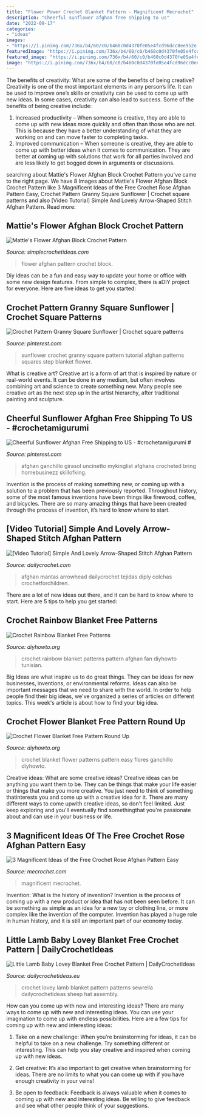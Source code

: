 ```yaml
---
title: "Flower Power Crochet Blanket Pattern - Magnificent Mecrochet"
description: "Cheerful sunflower afghan free shipping to us"
date: "2022-09-17"
categories:
- "ideas"
images:
- "https://i.pinimg.com/736x/b4/60/c0/b460c0d4370fe05e4fcd96dcc0ee952e.jpg"
featuredImage: "https://i.pinimg.com/736x/b4/60/c0/b460c0d4370fe05e4fcd96dcc0ee952e.jpg"
featured_image: "https://i.pinimg.com/736x/b4/60/c0/b460c0d4370fe05e4fcd96dcc0ee952e.jpg"
image: "https://i.pinimg.com/736x/b4/60/c0/b460c0d4370fe05e4fcd96dcc0ee952e.jpg"
---
```



The benefits of creativity: What are some of the benefits of being creative?
Creativity is one of the most important elements in any person’s life. It can be used to improve one’s skills or creativity can be used to come up with new ideas. In some cases, creativity can also lead to success. Some of the benefits of being creative include: 
1. Increased productivity – When someone is creative, they are able to come up with new ideas more quickly and often than those who are not. This is because they have a better understanding of what they are working on and can move faster to completing tasks. 
2. Improved communication – When someone is creative, they are able to come up with better ideas when it comes to communication. They are better at coming up with solutions that work for all parties involved and are less likely to get bogged down in arguments or discussions. 

	

		
searching about Mattie&#039;s Flower Afghan Block Crochet Pattern you've came to the right page. We have 8 Images about Mattie&#039;s Flower Afghan Block Crochet Pattern like 3 Magnificent Ideas of the Free Crochet Rose Afghan Pattern Easy, Crochet Pattern Granny Square Sunflower | Crochet square patterns and also [Video Tutorial] Simple And Lovely Arrow-Shaped Stitch Afghan Pattern. Read more:
		
    
## Mattie&#039;s Flower Afghan Block Crochet Pattern

<img loading=lazy src="https://www.simplecrochetideas.com/wp-content/uploads/2018/12/Flower-Afghan-Block-Crochet-Pattern.jpg" onerror="this.onerror=null;this.src='https://tse3.mm.bing.net/th?id=OIP.LaZooOJBdl7Ovw0mLA-FbwHaEQ&amp;pid=15.1';" alt="Mattie&#039;s Flower Afghan Block Crochet Pattern">

_Source: simplecrochetideas.com_

>flower afghan pattern crochet block. 

	

Diy ideas can be a fun and easy way to update your home or office with some new design features. From simple to complex, there is aDIY project for everyone. Here are five ideas to get you started: 

    
## Crochet Pattern Granny Square Sunflower | Crochet Square Patterns

<img loading=lazy src="https://i.pinimg.com/736x/b4/60/c0/b460c0d4370fe05e4fcd96dcc0ee952e.jpg" onerror="this.onerror=null;this.src='https://tse1.mm.bing.net/th?id=OIP.x1iON1eQVSgRIWEDojOOfwHaFj&amp;pid=15.1';" alt="Crochet Pattern Granny Square Sunflower | Crochet square patterns">

_Source: pinterest.com_

>sunflower crochet granny square pattern tutorial afghan patterns squares step blanket flower. 

	

What is creative art?
Creative art is a form of art that is inspired by nature or real-world events. It can be done in any medium, but often involves combining art and science to create something new. Many people see creative art as the next step up in the artist hierarchy, after traditional painting and sculpture.

    
## Cheerful Sunflower Afghan Free Shipping To US - #crochetamigurumi #

<img loading=lazy src="https://i.pinimg.com/736x/a5/35/f8/a535f8112f7155c9cdaa2cac177a88f4.jpg" onerror="this.onerror=null;this.src='https://tse2.mm.bing.net/th?id=OIP.BazgsFs9WxLqVUkVMqT8bgHaJ4&amp;pid=15.1';" alt="Cheerful Sunflower Afghan Free Shipping to US - #crochetamigurumi #">

_Source: pinterest.com_

>afghan ganchillo girasol uncinetto mykinglist afghans crocheted bring homebusinezz skillofking. 

	

Invention is the process of making something new, or coming up with a solution to a problem that has been previously reported. Throughout history, some of the most famous inventions have been things like firewood, coffee, and bicycles. There are so many amazing things that have been created through the process of invention, it’s hard to know where to start.

    
## [Video Tutorial] Simple And Lovely Arrow-Shaped Stitch Afghan Pattern

<img loading=lazy src="https://www.dailycrochet.com/wp-content/uploads/sites/845/2015/11/Arrowhead-Striped-Afghan.jpg" onerror="this.onerror=null;this.src='https://tse1.mm.bing.net/th?id=OIP.JsOxNirBsaqGMeE2ej8HlgHaIs&amp;pid=15.1';" alt="[Video Tutorial] Simple And Lovely Arrow-Shaped Stitch Afghan Pattern">

_Source: dailycrochet.com_

>afghan mantas arrowhead dailycrochet tejidas diply colchas crochetforchildren. 

	

There are a lot of new ideas out there, and it can be hard to know where to start. Here are 5 tips to help you get started: 

    
## Crochet Rainbow Blanket Free Patterns

<img loading=lazy src="http://www.diyhowto.org/wp-content/uploads/DIYHowto-Crochet-Rainbow-Blanket-Free-Patterns-08.jpg" onerror="this.onerror=null;this.src='https://tse1.mm.bing.net/th?id=OIP.LJhMT4s5ZGv0EFNmNW2UBQHaQo&amp;pid=15.1';" alt="Crochet Rainbow Blanket Free Patterns">

_Source: diyhowto.org_

>crochet rainbow blanket patterns pattern afghan fan diyhowto tunisian. 

	

Big Ideas are what inspire us to do great things. They can be ideas for new businesses, inventions, or environmental reforms. Ideas can also be important messages that we need to share with the world. In order to help people find their big ideas, we've organized a series of articles on different topics. This week's article is about how to find your big idea.

    
## Crochet Flower Blanket Free Pattern Round Up

<img loading=lazy src="http://www.diyhowto.org/wp-content/uploads/DIYHowto-Crochet-Flower-Blanket-Free-Patterns-27.jpg" onerror="this.onerror=null;this.src='https://tse4.mm.bing.net/th?id=OIP.9Fc0LHbSc186PDlzMArPrgHaRi&amp;pid=15.1';" alt="Crochet Flower Blanket Free Pattern Round Up">

_Source: diyhowto.org_

>crochet blanket flower patterns pattern easy flores ganchillo diyhowto. 

	

Creative ideas: What are some creative ideas?
Creative ideas can be anything you want them to be. They can be things that make your life easier or things that make you more creative. You just need to think of something thatinterests you and come up with a creative idea for it. There are many different ways to come upwith creative ideas, so don't feel limited. Just keep exploring and you'll eventually find somethingthat you're passionate about and can use in your business or life.

    
## 3 Magnificent Ideas Of The Free Crochet Rose Afghan Pattern Easy

<img loading=lazy src="https://i1.wp.com/mecrochet.com/wp-content/uploads/3-magnificent-ideas-of-the-free-crochet-rose-afghan-pattern-easy-crochet-pretty-puff-stitch-flower-blanket-flower-granny.jpg?fit=1280%2C720" onerror="this.onerror=null;this.src='https://tse3.mm.bing.net/th?id=OIP.IPUBnsKPf7wNb52AvacedQHaEK&amp;pid=15.1';" alt="3 Magnificent Ideas of the Free Crochet Rose Afghan Pattern Easy">

_Source: mecrochet.com_

>magnificent mecrochet. 

	

Invention: What is the history of invention?
Invention is the process of coming up with a new product or idea that has not been seen before. It can be something as simple as an idea for a new toy or clothing line, or more complex like the invention of the computer. Invention has played a huge role in human history, and it is still an important part of our economy today.

    
## Little Lamb Baby Lovey Blanket Free Crochet Pattern | DailyCrochetIdeas

<img loading=lazy src="http://dailycrochetideas.eu/wp-content/uploads/2018/07/Little-Lamb-Baby-Lovey-Blanket-Free-Crochet-Pattern.jpg" onerror="this.onerror=null;this.src='https://tse4.mm.bing.net/th?id=OIP.s1XAWb_QwP1c4fLziLTErAAAAA&amp;pid=15.1';" alt="Little Lamb Baby Lovey Blanket Free Crochet Pattern | DailyCrochetIdeas">

_Source: dailycrochetideas.eu_

>crochet lovey lamb blanket pattern patterns sewrella dailycrochetideas sheep hat assembly. 

	

How can you come up with new and interesting ideas?
There are many ways to come up with new and interesting ideas. You can use your imagination to come up with endless possibilities. Here are a few tips for coming up with new and interesting ideas:
1. Take on a new challenge: When you’re brainstorming for ideas, it can be helpful to take on a new challenge. Try something different or interesting. This can help you stay creative and inspired when coming up with new ideas.

2. Get creative: It’s also important to get creative when brainstorming for ideas. There are no limits to what you can come up with if you have enough creativity in your veins!

3. Be open to feedback: Feedback is always valuable when it comes to coming up with new and interesting ideas. Be willing to give feedback and see what other people think of your suggestions.

